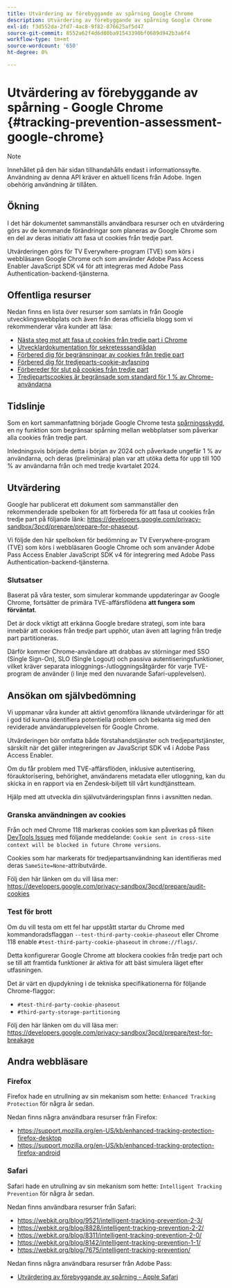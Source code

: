 ```yaml
---
title: Utvärdering av förebyggande av spårning Google Chrome
description: Utvärdering av förebyggande av spårning Google Chrome
exl-id: f3d552da-2fd7-4ac8-9f82-876625af5d47
source-git-commit: 8552a62f4d6d80ba91543390bf0689d942b3a6f4
workflow-type: tm+mt
source-wordcount: '650'
ht-degree: 0%

---
```


# Utvärdering av förebyggande av spårning - Google Chrome {#tracking-prevention-assessment-google-chrome}

>[!NOTE]
>
>Innehållet på den här sidan tillhandahålls endast i informationssyfte. Användning av denna API kräver en aktuell licens från Adobe. Ingen obehörig användning är tillåten.

## Ökning

I det här dokumentet sammanställs användbara resurser och en utvärdering görs av de kommande förändringar som planeras av Google Chrome som en del av deras initiativ att fasa ut cookies från tredje part.

Utvärderingen görs för TV Everywhere-program (TVE) som körs i webbläsaren Google Chrome och som använder Adobe Pass Access Enabler JavaScript SDK v4 för att integreras med Adobe Pass Authentication-backend-tjänsterna.

## Offentliga resurser

Nedan finns en lista över resurser som samlats in från Google utvecklingswebbplats och även från deras officiella blogg som vi rekommenderar våra kunder att läsa:

* [Nästa steg mot att fasa ut cookies från tredje part i Chrome](https://blog.google/products/chrome/privacy-sandbox-tracking-protection/)
* [Utvecklardokumentation för sekretesssandlådan](https://developers.google.com/privacy-sandbox)
* [Förbered dig för begränsningar av cookies från tredje part](https://developers.google.com/privacy-sandbox/3pcd)
* [Förbered dig för tredjeparts-cookie-avfasning](https://developers.google.com/privacy-sandbox/3pcd/prepare/prepare-for-phaseout)
* [Förbereder för slut på cookies från tredje part](https://developers.google.com/privacy-sandbox/blog/cookie-countdown-2023oct)
* [Tredjepartscookies är begränsade som standard för 1 % av Chrome-användarna](https://developers.google.com/privacy-sandbox/blog/cookie-countdown-2024jan)

## Tidslinje

Som en kort sammanfattning började Google Chrome testa [spårningsskydd](https://privacysandbox.com/), en ny funktion som begränsar spårning mellan webbplatser som påverkar alla cookies från tredje part.

Inledningsvis började detta i början av 2024 och påverkade ungefär 1 % av användarna, och deras (preliminära) plan var att utöka detta för upp till 100 % av användarna från och med tredje kvartalet 2024.

## Utvärdering

Google har publicerat ett dokument som sammanställer den rekommenderade spelboken för att förbereda för att fasa ut cookies från tredje part på följande länk: https://developers.google.com/privacy-sandbox/3pcd/prepare/prepare-for-phaseout.

Vi följde den här spelboken för bedömning av TV Everywhere-program (TVE) som körs i webbläsaren Google Chrome och som använder Adobe Pass Access Enabler JavaScript SDK v4 för integrering med Adobe Pass Authentication-backend-tjänsterna.

### Slutsatser

Baserat på våra tester, som simulerar kommande uppdateringar av Google Chrome, fortsätter de primära TVE-affärsflödena **att fungera som förväntat**.

Det är dock viktigt att erkänna Google bredare strategi, som inte bara innebär att cookies från tredje part upphör, utan även att lagring från tredje part partitioneras.

Därför kommer Chrome-användare att drabbas av störningar med SSO (Single Sign-On), SLO (Single Logout) och passiva autentiseringsfunktioner, vilket kräver separata inloggnings-/utloggningsåtgärder för varje TVE-program de använder (i linje med den nuvarande Safari-upplevelsen).

## Ansökan om självbedömning

Vi uppmanar våra kunder att aktivt genomföra liknande utvärderingar för att i god tid kunna identifiera potentiella problem och bekanta sig med den reviderade användarupplevelsen för Google Chrome.

Utvärderingen bör omfatta både förstahandstjänster och tredjepartstjänster, särskilt när det gäller integreringen av JavaScript SDK v4 i Adobe Pass Access Enabler.

Om du får problem med TVE-affärsflöden, inklusive autentisering, förauktorisering, behörighet, användarens metadata eller utloggning, kan du skicka in en rapport via en Zendesk-biljett till vårt kundtjänstteam.

Hjälp med att utveckla din självutvärderingsplan finns i avsnitten nedan.

### Granska användningen av cookies

Från och med Chrome 118 markeras cookies som kan påverkas på fliken [DevTools Issues](https://developer.chrome.com/docs/devtools/issues/) med följande meddelande: `Cookie sent in cross-site context will be blocked in future Chrome versions`.

Cookies som har markerats för tredjepartsanvändning kan identifieras med deras `SameSite=None`-attributvärde.

Följ den här länken om du vill läsa mer: https://developers.google.com/privacy-sandbox/3pcd/prepare/audit-cookies

### Test för brott

Om du vill testa om ett fel har uppstått startar du Chrome med kommandoradsflaggan `--test-third-party-cookie-phaseout` eller Chrome 118 enable `#test-third-party-cookie-phaseout` in `chrome://flags/`.

Detta konfigurerar Google Chrome att blockera cookies från tredje part och se till att framtida funktioner är aktiva för att bäst simulera läget efter utfasningen.

Det är värt en djupdykning i de tekniska specifikationerna för följande Chrome-flaggor:

* `#test-third-party-cookie-phaseout`
* `#third-party-storage-partitioning`

Följ den här länken om du vill läsa mer: https://developers.google.com/privacy-sandbox/3pcd/prepare/test-for-breakage

## Andra webbläsare

### Firefox

Firefox hade en utrullning av sin mekanism som hette: `Enhanced Tracking Protection` för några år sedan.

Nedan finns några användbara resurser från Firefox:

* https://support.mozilla.org/en-US/kb/enhanced-tracking-protection-firefox-desktop
* https://support.mozilla.org/en-US/kb/enhanced-tracking-protection-firefox-android

### Safari

Safari hade en utrullning av sin mekanism som hette: `Intelligent Tracking Prevention` för några år sedan.

Nedan finns användbara resurser från Safari:

* https://webkit.org/blog/9521/intelligent-tracking-prevention-2-3/
* https://webkit.org/blog/8828/intelligent-tracking-prevention-2-2/
* https://webkit.org/blog/8311/intelligent-tracking-prevention-2-0/
* https://webkit.org/blog/8142/intelligent-tracking-prevention-1-1/
* https://webkit.org/blog/7675/intelligent-tracking-prevention/

Nedan finns några användbara resurser från Adobe Pass:

* [Utvärdering av förebyggande av spårning - Apple Safari](tracking-prevention-assessment-apple-safari.md)
